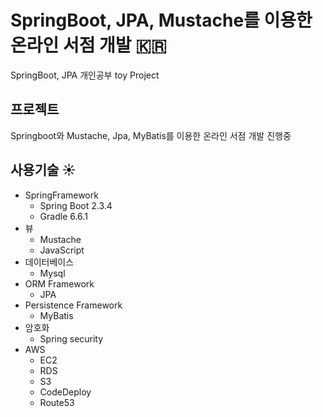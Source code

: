 # SpringBoot, JPA, Mustache를 이용한 온라인 서점 개발 :kr:
SpringBoot, JPA 개인공부 toy Project

## 프로젝트 
Springboot와 Mustache, Jpa, MyBatis를 이용한 온라인 서점 개발 진행중


## 사용기술 :sunny:
* SpringFramework
    + Spring Boot 2.3.4
    + Gradle 6.6.1
* 뷰
    + Mustache
    + JavaScript
* 데이터베이스
    + Mysql
* ORM Framework
    + JPA
* Persistence Framework
    + MyBatis
* 암호화
    + Spring security
* AWS
    + EC2
    + RDS
    + S3
    + CodeDeploy
    + Route53
